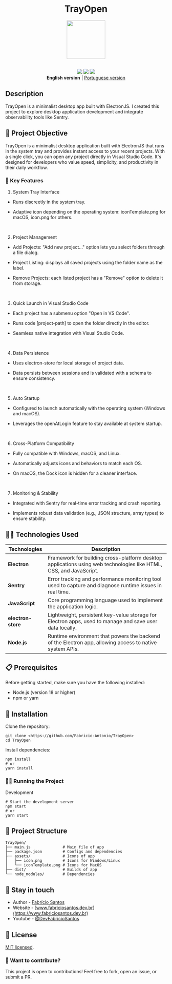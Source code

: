 
<div align="center">

# TrayOpen

<img src="https://github.com/user-attachments/assets/fae2d448-fbb3-4fb5-adab-640a53f9ddb9" width="120" />
</div>
<br/>

<p align="center">
  <img src="https://img.shields.io/badge/projecti--in--progess-yellow" />
  <img src="https://img.shields.io/badge/made%20with-Electron--JS-darkblue" />
  <img src="https://img.shields.io/badge/license-MIT-blue.svg" />
  <br/>
  <strong>English version</strong> | <a href="README.pt.md">Portuguese version</a>
</p>




## Description
TrayOpen is a minimalist desktop app built with ElectronJS. I created this project to explore desktop application development and integrate observability tools like Sentry.


## 🎯 Project Objective

TrayOpen is a minimalist desktop application built with ElectronJS that runs in the system tray and provides instant access to your recent projects. With a single click, you can open any project directly in Visual Studio Code. It's designed for developers who value speed, simplicity, and productivity in their daily workflow.

### 🚀 Key Features
1. System Tray Interface
- Runs discreetly in the system tray.

- Adaptive icon depending on the operating system: iconTemplate.png for macOS, icon.png for others.
<br/>

2. Project Management
- Add Projects: "Add new project..." option lets you select folders through a file dialog.

- Project Listing: displays all saved projects using the folder name as the label.

- Remove Projects: each listed project has a "Remove" option to delete it from storage.
<br/>

3. Quick Launch in Visual Studio Code
- Each project has a submenu option "Open in VS Code".

- Runs code [project-path] to open the folder directly in the editor.

- Seamless native integration with Visual Studio Code.
<br/>

4. Data Persistence
- Uses electron-store for local storage of project data.

- Data persists between sessions and is validated with a schema to ensure consistency.
<br/>

5. Auto Startup
- Configured to launch automatically with the operating system (Windows and macOS).

- Leverages the openAtLogin feature to stay available at system startup.
<br/>

6. Cross-Platform Compatibility
- Fully compatible with Windows, macOS, and Linux.

- Automatically adjusts icons and behaviors to match each OS.

- On macOS, the Dock icon is hidden for a cleaner interface.
<br/>

7. Monitoring & Stability
- Integrated with Sentry for real-time error tracking and crash reporting.

- Implements robust data validation (e.g., JSON structure, array types) to ensure stability.



## 👨‍💻 Technologies Used

| Technologies         | Description                                                                 |
|--------------------|-----------------------------------------------------------------------------|
| **Electron**   | Framework for building cross-platform desktop applications using web technologies like HTML, CSS, and JavaScript. |
| **Sentry**           | Error tracking and performance monitoring tool used to capture and diagnose runtime issues in real time. |
| **JavaScript**     | Core programming language used to implement the application logic. |
| **electron-store** | Lightweight, persistent key-value storage for Electron apps, used to manage and save user data locally. |
| **Node.js** | Runtime environment that powers the backend of the Electron app, allowing access to native system APIs. |


## 📋 Prerequisites
Before getting started, make sure you have the following installed:

- Node.js (version 18 or higher)
- npm or yarn

## 🔧 Installation
Clone the repository:

```
git clone <https://github.com/Fabricio-Antonio/TrayOpen>
cd TrayOpen
```

Install dependencies:

```
npm install
# or
yarn install
```

### 🏃‍♂️ Running the Project
Development
```
# Start the development server
npm start
# or
yarn start
```

## 📁 Project Structure
```
TrayOpen/
├── main.js              # Main file of app
├── package.json         # Configs and dependencies
├── assets/              # Icons of app
│   ├── icon.png         # Icons for Windows/Linux
│   └── iconTemplate.png # Icons for MacOS
├── dist/                # Builds of app
└── node_modules/        # Dependencies
```

## 👥 Stay in touch

- Author - [Fabrício Santos](https://www.linkedin.com/in/fabricio-ss/)
- Website - [www.fabriciosantos.dev.br](https://www.fabriciosantos.dev.br)
- Youtube - [@DevFabricioSantos](https://www.youtube.com/@DevFabricioSantos)

## 📜 License

[MIT licensed](https://github.com/nestjs/nest/blob/master/LICENSE).

### 🤝 Want to contribute?
This project is open to contributions! Feel free to fork, open an issue, or submit a PR.

